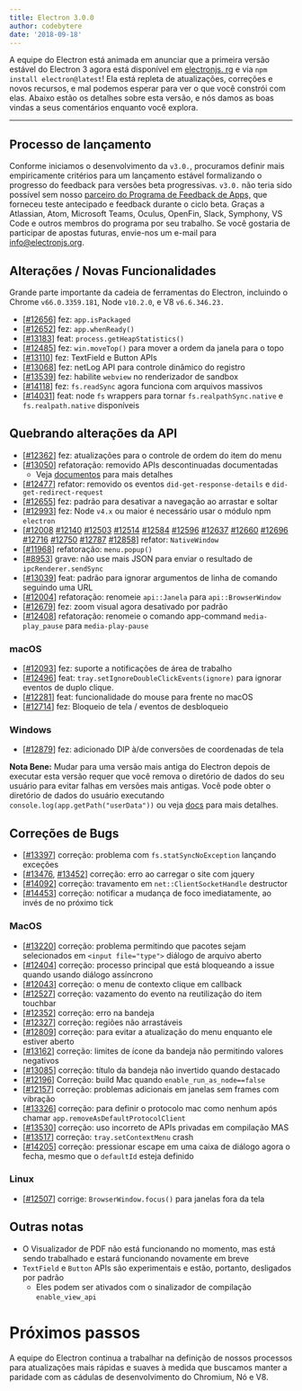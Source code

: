 ```yaml
---
title: Electron 3.0.0
author: codebytere
date: '2018-09-18'
---
```


A equipe do Electron está animada em anunciar que a primeira versão estável do Electron 3 agora está disponível em [electronjs. rg](https://electronjs.org/) e via `npm install electron@latest`! Ela está repleta de atualizações, correções e novos recursos, e mal podemos esperar para ver o que você constrói com elas. Abaixo estão os detalhes sobre esta versão, e nós damos as boas vindas a seus comentários enquanto você explora.

---

## Processo de lançamento

Conforme iniciamos o desenvolvimento da `v3.0.`, procuramos definir mais empiricamente critérios para um lançamento estável formalizando o progresso do feedback para versões beta progressivas. `v3.0.` não teria sido possível sem nosso [parceiro do Programa de Feedback de Apps,](https://github.com/electron/electron/blob/3-0-x/docs/tutorial/app-feedback-program.md) que forneceu teste antecipado e feedback durante o ciclo beta. Graças a Atlassian, Atom, Microsoft Teams, Oculus, OpenFin, Slack, Symphony, VS Code e outros membros do programa por seu trabalho. Se você gostaria de participar de apostas futuras, envie-nos um e-mail para [info@electronjs.org](mailto:info@electronjs.org).

## Alterações / Novas Funcionalidades

Grande parte importante da cadeia de ferramentas do Electron, incluindo o Chrome `v66.0.3359.181`, Node `v10.2.0`, e V8 `v6.6.346.23.`

* [[#12656](https://github.com/electron/electron/pull/12656)] fez: `app.isPackaged`
* [[#12652](https://github.com/electron/electron/pull/12652)] fez: `app.whenReady()`
* [[#13183](https://github.com/electron/electron/pull/13183)] feat: `process.getHeapStatistics()`
* [[#12485](https://github.com/electron/electron/pull/12485)] fez: `win.moveTop()` para mover a ordem da janela para o topo
* [[#13110](https://github.com/electron/electron/pull/13110)] fez: TextField e Button APIs
* [[#13068](https://github.com/electron/electron/pull/13068)] fez: netLog API para controle dinâmico do registro
* [[#13539](https://github.com/electron/electron/pull/13539)] fez: habilite `webview` no renderizador de sandbox
* [[#14118](https://github.com/electron/electron/pull/14118)] fez: `fs.readSync` agora funciona com arquivos massivos
* [[#14031](https://github.com/electron/electron/pull/14031)] feat: node `fs` wrappers para tornar `fs.realpathSync.native` e `fs.realpath.native` disponíveis

## Quebrando alterações da API

* [[#12362](https://github.com/electron/electron/pull/12362)] fez: atualizações para o controle de ordem do item do menu
* [[#13050](https://github.com/electron/electron/pull/13050)] refatoração: removido APIs descontinuadas documentadas
  * Veja [documentos](https://github.com/electron/electron/blob/master/docs/api/breaking-changes.md#breaking-api-changes-30) para mais detalhes
* [[#12477](https://github.com/electron/electron/pull/12477)] refator: removido os eventos `did-get-response-details` e `did-get-redirect-request`
* [[#12655](https://github.com/electron/electron/pull/12655)] fez: padrão para desativar a navegação ao arrastar e soltar
* [[#12993](https://github.com/electron/electron/pull/12993)] fez: Node `v4.x` ou maior é necessário usar o módulo npm `electron`
* [[#12008](https://github.com/electron/electron/pull/12008) [#12140](https://github.com/electron/electron/pull/12140) [#12503](https://github.com/electron/electron/pull/12503) [#12514](https://github.com/electron/electron/pull/12514) [#12584](https://github.com/electron/electron/pull/12584) [#12596](https://github.com/electron/electron/pull/12596) [#12637](https://github.com/electron/electron/pull/12637) </a> [#12660](https://github.com/electron/electron/pull/12660) [#12696](https://github.com/electron/electron/pull/12696) [#12716](https://github.com/electron/electron/pull/12716) [#12750](https://github.com/electron/electron/pull/12750) [#12787](https://github.com/electron/electron/pull/12787) [#12858](https://github.com/electron/electron/pull/12858)] refator: `NativeWindow`
* [[#11968](https://github.com/electron/electron/pull/11968)] refatoração: `menu.popup()`
* [[#8953](https://github.com/electron/electron/pull/8953)] grave: não use mais JSON para enviar o resultado de `ipcRenderer.sendSync`
* [[#13039](https://github.com/electron/electron/pull/13039)] feat: padrão para ignorar argumentos de linha de comando seguindo uma URL
* [[#12004](https://github.com/electron/electron/pull/12004)] refatoração: renomeie `api::Janela` para `api::BrowserWindow`
* [[#12679](https://github.com/electron/electron/pull/12679)] fez: zoom visual agora desativado por padrão
* [[#12408](https://github.com/electron/electron/pull/12408)] refatoração: renomeie o comando app-command `media-play_pause` para `media-play-pause`

### macOS

* [[#12093](https://github.com/electron/electron/pull/12093)] fez: suporte a notificações de área de trabalho
* [[#12496](https://github.com/electron/electron/pull/12496)] feat: `tray.setIgnoreDoubleClickEvents(ignore)` para ignorar eventos de duplo clique.
* [[#12281](https://github.com/electron/electron/pull/12281)] feat: funcionalidade do mouse para frente no macOS
* [[#12714](https://github.com/electron/electron/pull/12714)] fez: Bloqueio de tela / eventos de desbloqueio

### Windows

* [[#12879](https://github.com/electron/electron/pull/12879)] fez: adicionado DIP à/de conversões de coordenadas de tela

**Nota Bene:** Mudar para uma versão mais antiga do Electron depois de executar esta versão requer que você remova o diretório de dados do seu usuário para evitar falhas em versões mais antigas. Você pode obter o diretório de dados do usuário executando `console.log(app.getPath("userData"))` ou veja [docs](https://electronjs.org/docs/api/app#appgetpathname) para mais detalhes.

## Correções de Bugs

* [[#13397](https://github.com/electron/electron/pull/13397)] correção: problema com `fs.statSyncNoException` lançando exceções
* [[#13476](https://github.com/electron/electron/pull/13476), [#13452](https://github.com/electron/electron/pull/13452)] correção: erro ao carregar o site com jquery
* [[#14092](https://github.com/electron/electron/pull/14092)] correção: travamento em `net::ClientSocketHandle` destructor
* [[#14453](https://github.com/electron/electron/pull/14453)] correção: notificar a mudança de foco imediatamente, ao invés de no próximo tick

### MacOS

* [[#13220](https://github.com/electron/electron/pull/13220)] correção: problema permitindo que pacotes sejam selecionados em `<input file="type">` diálogo de arquivo aberto
* [[#12404](https://github.com/electron/electron/pull/12404)] correção: processo principal que está bloqueando a issue quando usando diálogo assíncrono
* [[#12043](https://github.com/electron/electron/pull/12043)] correção: o menu de contexto clique em callback
* [[#12527](https://github.com/electron/electron/pull/12527)] correção: vazamento do evento na reutilização do item touchbar
* [[#12352](https://github.com/electron/electron/pull/12352)] correção: erro na bandeja
* [[#12327](https://github.com/electron/electron/pull/12327)] correção: regiões não arrastáveis
* [[#12809](https://github.com/electron/electron/pull/12809)] correção: para evitar a atualização do menu enquanto ele estiver aberto
* [[#13162](https://github.com/electron/electron/pull/13162)] correção: limites de ícone da bandeja não permitindo valores negativos
* [[#13085](https://github.com/electron/electron/pull/13085)] correção: título da bandeja não invertido quando destacado
* [[#12196](https://github.com/electron/electron/pull/12196)] Correção: build Mac quando `enable_run_as_node==false`
* [[#12157](https://github.com/electron/electron/pull/12157)] correção: problemas adicionais em janelas sem frames com vibração
* [[#13326](https://github.com/electron/electron/pull/13326)] correção: para definir o protocolo mac como nenhum após chamar `app.removeAsDefaultProtocolClient`
* [[#13530](https://github.com/electron/electron/pull/13530)] correção: uso incorreto de APIs privadas em compilação MAS
* [[#13517](https://github.com/electron/electron/pull/13517)] correção: `tray.setContextMenu` crash
* [[#14205](https://github.com/electron/electron/pull/14205)] correção: pressionar escape em uma caixa de diálogo agora o fecha, mesmo que o `defaultId` esteja definido

### Linux

* [[#12507](https://github.com/electron/electron/pull/12507)] corrige: `BrowserWindow.focus()` para janelas fora da tela

## Outras notas

* O Visualizador de PDF não está funcionando no momento, mas está sendo trabalhado e estará funcionando novamente em breve
* `TextField` e `Button` APIs são experimentais e estão, portanto, desligados por padrão
  * Eles podem ser ativados com o sinalizador de compilação `enable_view_api`

# Próximos passos

A equipe do Electron continua a trabalhar na definição de nossos processos para atualizações mais rápidas e suaves à medida que buscamos manter a paridade com as cádulas de desenvolvimento do Chromium, Nó e V8.
